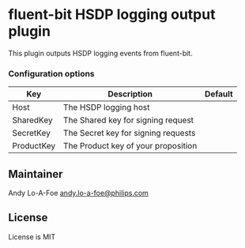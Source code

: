 # fluent-bit HSDP logging output plugin

This plugin outputs HSDP logging events from fluent-bit. 

### Configuration options

| Key           | Description                                    | Default        |
| --------------|------------------------------------------------|----------------|
| Host          | The HSDP logging host |  |
| SharedKey     | The Shared key for signing request  | |
| SecretKey     | The Secret key for signing requests | |
| ProductKey    | The Product key of your proposition | |

## Maintainer

Andy Lo-A-Foe <andy.lo-a-foe@philips.com>

## License

License is MIT
